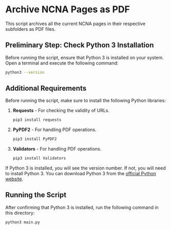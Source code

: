 # Archive NCNA Pages as PDF

This script archives all the current NCNA pages in their respective subfolders as PDF files.

## Preliminary Step: Check Python 3 Installation

Before running the script, ensure that Python 3 is installed on your system. Open a terminal and execute the following command:

```bash
python3 --version


```
## Additional Requirements

Before running the script, make sure to install the following Python libraries:

1. **Requests** - For checking the validity of URLs.
   ```bash
   pip3 install requests
   ```

2. **PyPDF2** - For handling PDF operations.
   ```bash
   pip3 install PyPDF2
   ```
2. **Validators** - For handling PDF operations.
   ```bash
   pip3 install Validators
   ```


If Python 3 is installed, you will see the version number. If not, you will need to install Python 3. You can download Python 3 from the [official Python website](https://www.python.org/downloads/).

## Running the Script

After confirming that Python 3 is installed, run the following command in this directory:

```bash
python3 main.py
```

